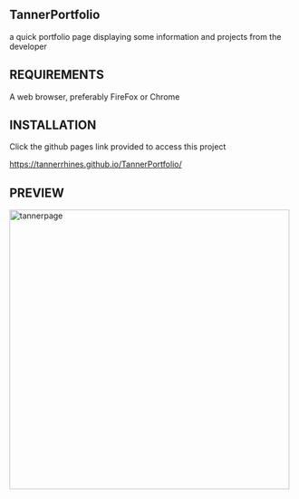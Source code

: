 TannerPortfolio
------------------
a quick portfolio page displaying some information and projects from the developer





REQUIREMENTS
------------
A web browser, preferably FireFox or Chrome 

INSTALLATION
------------
Click the github pages link provided to access this project 

https://tannerrhines.github.io/TannerPortfolio/








PREVIEW
-------


<img width="494" alt="tannerpage" src="https://user-images.githubusercontent.com/129781576/237023803-3aa697f3-f930-4135-9613-e2f770aabcf6.png">
